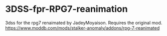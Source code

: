 # 3DSS-fpr-RPG7-reanimation
3dss for the rpg7 renaimated by JadeyMoyaison. Requires the original mod. https://www.moddb.com/mods/stalker-anomaly/addons/rpg-7-reanimated
